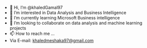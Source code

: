 - 👋 Hi, I’m @khaledGamal97
- 👀 I’m interested in Data Analysis and Business Intelligence
- 🌱 I’m currently learning Microsoft Business intelligence
- 💞️ I’m looking to collaborate on data analysis and machine learning projects
- 📫 How to reach me ...
- Via E-mail: khaledmeshaka97@gmail.com 

<!---
khaledGamal97/khaledGamal97 is a ✨ special ✨ repository because its `README.md` (this file) appears on your GitHub profile.
You can click the Preview link to take a look at your changes.
--->
